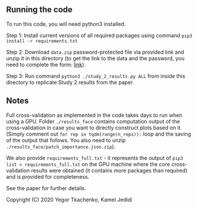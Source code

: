
## Running the code

To run this code, you will need python3 installed. 

Step 1: Install current versions of all required packages using command `pip3 install -r requirements.txt`

Step 2: Download `data.zip` password-protected file via provided link and unzip it in this directory (to get the link to the data and the password, you need to complete the form: [link](https://app.getparampara.com/s/b4323991-fbb1-4e84-9bab-b6bf4cc054c7)).

Step 3: Run command `python3 ./study_2_results.py ALL` from inside this directory to replicate Study 2 results from the paper.

## Notes

Full cross-validation as implemented in the code takes days to run when using a GPU. Folder `./results_face` contains computation output of the cross-validation in case you want to directly construct plots based on it. (Simply comment out `for rep in tqdm(range(n_reps)):` loop and the saving of the output that follows. You also need to unzip `./results_face/patch_importance.json.zip`).

We also provide `requirements_full.txt` - it represents the output of `pip3 list > requirements_full.txt` on the GPU machine where the core cross-validation results were obtained (it contains more packages than required) and is provided for completeness.

See the paper for further details.


Copyright (C) 2020 Yegor Tkachenko, Kamel Jedidi
